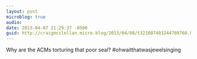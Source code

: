 ```yaml
---
layout: post
microblog: true
audio: 
date: 2013-04-07 21:29:37 -0500
guid: http://craigmcclellan.micro.blog/2013/04/08/t321087403244789760.html
---
```

Why are the ACMs torturing that poor seal? #ohwaitthatwasjewelsinging
